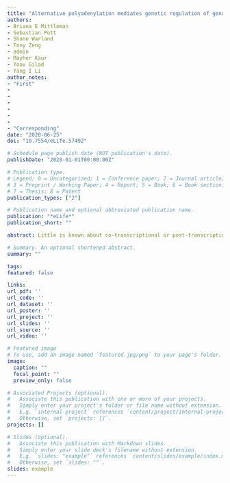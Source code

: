 ```yaml
---
title: "Alternative polyadenylation mediates genetic regulation of gene expression"
authors:
- Briana E Mittleman
- Sebastian Pott
- Shane Warland
- Tony Zeng
- admin
- Mayher Kaur
- Yoav Gilad
- Yang I Li
author_notes:
- "First"
- 
- 
- 
- 
- 
-  
- "Corresponding"
date: "2020-06-25"
doi: "10.7554/eLife.57492"

# Schedule page publish date (NOT publication's date).
publishDate: "2020-01-01T00:00:00Z"

# Publication type.
# Legend: 0 = Uncategorized; 1 = Conference paper; 2 = Journal article;
# 3 = Preprint / Working Paper; 4 = Report; 5 = Book; 6 = Book section;
# 7 = Thesis; 8 = Patent
publication_types: ["2"]

# Publication name and optional abbreviated publication name.
publication: "*eLife*"
publication_short: ""

abstract: Little is known about co-transcriptional or post-transcriptional regulatory mechanisms linking noncoding variation to variation in organismal traits. To begin addressing this gap, we used 3’ Seq to study the impact of genetic variation on alternative polyadenylation (APA) in the nuclear and total mRNA fractions of 52 HapMap Yoruba human lymphoblastoid cell lines. We mapped 602 APA quantitative trait loci (apaQTLs) at 10% FDR, of which 152 were nuclear specific. Effect sizes at intronic apaQTLs are negatively correlated with eQTL effect sizes. These observations suggest genetic variants can decrease mRNA expression levels by increasing usage of intronic PAS. We also identified 24 apaQTLs associated with protein levels, but not mRNA expression. Finally, we found that 19% of apaQTLs can be associated with disease. Thus, our work demonstrates that APA links genetic variation to variation in gene expression, protein expression, and disease risk, and reveals uncharted modes of genetic regulation.

# Summary. An optional shortened abstract.
summary: ""

tags:
featured: false

links:
url_pdf: ''
url_code: ''
url_dataset: ''
url_poster: ''
url_project: ''
url_slides: ''
url_source: ''
url_video: ''

# Featured image
# To use, add an image named `featured.jpg/png` to your page's folder. 
image:
  caption: ""
  focal_point: ""
  preview_only: false

# Associated Projects (optional).
#   Associate this publication with one or more of your projects.
#   Simply enter your project's folder or file name without extension.
#   E.g. `internal-project` references `content/project/internal-project/index.md`.
#   Otherwise, set `projects: []`.
projects: []

# Slides (optional).
#   Associate this publication with Markdown slides.
#   Simply enter your slide deck's filename without extension.
#   E.g. `slides: "example"` references `content/slides/example/index.md`.
#   Otherwise, set `slides: ""`.
slides: example
---
```


<script type='text/javascript' src='https://d1bxh8uas1mnw7.cloudfront.net/assets/embed.js'></script>
<div class='altmetric-embed' data-badge-type='medium-donut' data-badge-details='right' data-doi='10.7554/eLife.57492'></div>